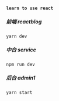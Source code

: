 #### `learn to use react`
##### 前端 reactblog
    yarn dev
##### 中台 service
    npm run dev
##### 后台 admin1
    yarn start

